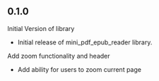## 0.1.0

Initial Version of library

- Initial release of mini_pdf_epub_reader library.



Add zoom functionality and header

- Add ability for users to zoom current page
